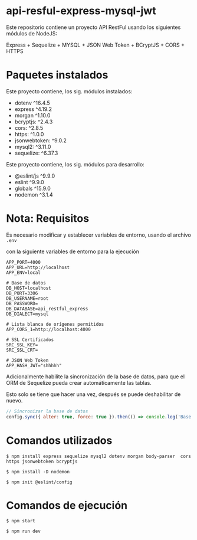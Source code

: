 # api-resful-express-mysql-jwt
Este repositorio contiene un proyecto API RestFul usando los siguientes módulos de NodeJS:

Express + Sequelize + MYSQL + JSON Web Token + BCryptJS + CORS + HTTPS

# Paquetes instalados

Este proyecto contiene, los sig. módulos instalados:

- dotenv ^16.4.5
- express ^4.19.2
- morgan ^1.10.0
- bcryptjs: ^2.4.3
- cors: ^2.8.5
- https: ^1.0.0
- jsonwebtoken: ^9.0.2
- mysql2: ^3.11.0
- sequelize: ^6.37.3

Este proyecto contiene, los sig. módulos para desarrollo:

- @eslint/js  ^9.9.0
- eslint ^9.9.0
- globals ^15.9.0
- nodemon ^3.1.4

# Nota: Requisitos

Es necesario modificar y establecer variables de entorno, usando el archivo ``.env`` 

con la siguiente variables de entorno para la ejecución

```text
APP_PORT=4000
APP_URL=http://localhost
APP_ENV=local

# Base de datos
DB_HOST=localhost
DB_PORT=3306
DB_USERNAME=root
DB_PASSWORD=
DB_DATABASE=api_restful_express
DB_DIALECT=mysql

# Lista blanca de orígenes permitidos
APP_CORS_1=http://localhost:4000

# SSL Certificados
SRC_SSL_KEY=
SRC_SSL_CRT=

# JSON Web Token
APP_HASH_JWT="shhhhh"
```

Adicionalmente habilite la sincronización de la base de datos, para que el ORM de Sequelize pueda crear automáticamente las tablas.

Esto solo se tiene que hacer una vez, después se puede deshabilitar de nuevo.

```js
// Sincronizar la base de datos
config.sync({ alter: true, force: true }).then(() => console.log('Base de datos sincronizado'));
```

# Comandos utilizados

```shell
$ npm install express sequelize mysql2 dotenv morgan body-parser  cors https jsonwebtoken bcryptjs
```

```shell
$ npm install -D nodemon
```

```shell
$ npm init @eslint/config
```

# Comandos de ejecución

```shell
$ npm start
```

```shell
$ npm run dev
```
